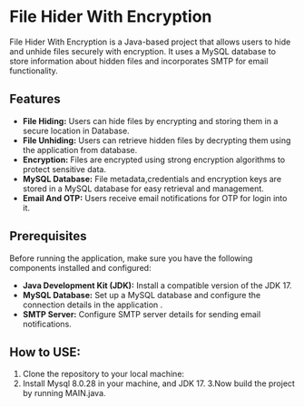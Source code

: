 # File Hider With Encryption

File Hider With Encryption is a Java-based project that allows users to hide and unhide files securely with encryption. It uses a MySQL database to store information about hidden files and incorporates SMTP for email functionality.

## Features

- **File Hiding:** Users can hide files by encrypting and storing them in a secure location in Database.
- **File Unhiding:** Users can retrieve hidden files by decrypting them using the application from database.
- **Encryption:** Files are encrypted using strong encryption algorithms to protect sensitive data.
- **MySQL Database:** File metadata,credentials and encryption keys are stored in a MySQL database for easy retrieval and management.
- **Email And OTP:** Users receive email notifications for OTP for login into it.

## Prerequisites

Before running the application, make sure you have the following components installed and configured:

- **Java Development Kit (JDK):** Install a compatible version of the JDK 17.
- **MySQL Database:** Set up a MySQL database and configure the connection details in the application .
- **SMTP Server:** Configure SMTP server details for sending email notifications.

## How to USE:

1. Clone the repository to your local machine:
2. Install Mysql 8.0.28 in your machine, and JDK 17.
3.Now build the project by running MAIN.java.

